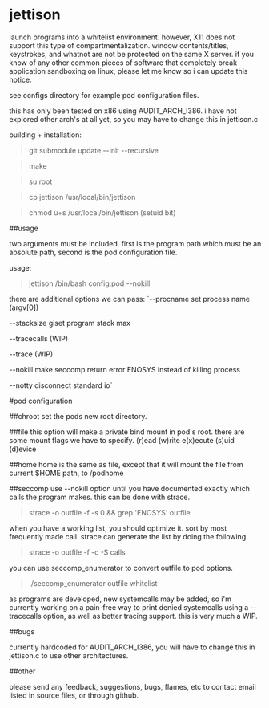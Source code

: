 # jettison
launch programs into a whitelist environment. however, X11 does not support
this type of compartmentalization. window contents/titles, keystrokes,
and whatnot are not be protected on the same X server. if you know of any
other common pieces of software that completely break application sandboxing
on linux, please let me know so i can update this notice.

see configs directory for example pod configuration files.

this has only been tested on x86 using AUDIT_ARCH_I386. i have not explored
other arch's at all yet, so you may have to change this in jettison.c

building + installation:
> git submodule update --init --recursive

> make

> su root

> cp jettison /usr/local/bin/jettison

> chmod u+s /usr/local/bin/jettison (setuid bit)


##usage

two arguments must be included. first is the program path which must be
an absolute path,  second is the pod configuration file.

usage:
> jettison /bin/bash config.pod --nokill

there are additional options we can pass:
`--procname <name> set process name (argv[0])

--stacksize  <size> giset program stack max

--tracecalls (WIP)

--trace      (WIP)

--nokill     make seccomp return error ENOSYS instead of killing process

--notty      disconnect standard io`


#pod configuration

##chroot
set the pods new root directory.

##file
this option will make a private bind mount in pod's root.
there are some mount flags we have to specify.
(r)ead (w)rite e(x)ecute (s)uid (d)evice

##home
home is the same as file, except that it will mount the file from current
$HOME path, to <podroot>/podhome

##seccomp
use --nokill option until you have documented exactly which calls the
program makes.  this can be done with strace.

>strace -o outfile -f -s 0 && grep 'ENOSYS' outfile

when you have a working list, you should optimize it. sort by most
frequently made call. strace can generate the list by doing the following

>strace -o outfile -f -c -S calls

you can use seccomp_enumerator to convert outfile to pod options.

>./seccomp_enumerator outfile whitelist

as programs are developed, new systemcalls may be added, so i'm currently
working on a pain-free way to print denied systemcalls using a --tracecalls
option, as well as better tracing support. this is very much a WIP.

##bugs

currently hardcoded for AUDIT_ARCH_I386, you will have to change
this in jettison.c to use other architectures.

##other

please send any feedback, suggestions, bugs, flames, etc
to contact email listed in source files, or through github.
